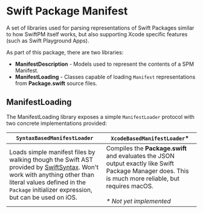 # Swift Package Manifest

A set of libraries used for parsing representations of Swift Packages similar to how SwiftPM itself works, but also supporting Xcode specific features (such as Swift Playground Apps).

As part of this package, there are two libraries:

- **ManifestDescription** - Models used to represent the contents of a SPM Manifest.
- **ManifestLoading** - Classes capable of loading `Manifest` representations from **Package.swift** source files.

## ManifestLoading

The ManifestLoading library exposes a simple `ManifestLoader` protocol with two concrete implementations provided:

`SyntaxBasedManifestLoader`|`XcodeBasedManifestLoader`*
---|---
Loads simple manifest files by walking though the Swift AST provided by [SwiftSyntax](https://github.com/apple/swift-syntax). Won't work with anything other than literal values defined in the `Package` initializer expression, but can be used on iOS.|Compiles the **Package.swift** and evaluates the JSON output exactly like Swift Package Manager does. This is much more reliable, but requires macOS.<br/><br/>_* Not yet implemented_
